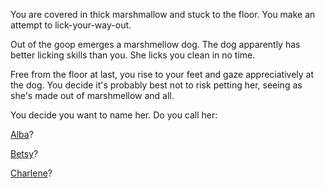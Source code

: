 
You are covered in thick marshmallow and stuck to the floor. You make an attempt to lick-your-way-out.

Out of the goop emerges a marshmellow dog. The dog apparently has better licking skills than you. She licks you clean in no time.

Free from the floor at last, you rise to your feet and gaze appreciatively at the dog. You decide it's probably best not to risk petting her, seeing as she's made out of marshmellow and all. 

You decide you want to name her. Do you call her:

[Alba](./alba/alba.md)?

[Betsy](./betsy/betsy.md)?

[Charlene](./charlene/charlene.md)?